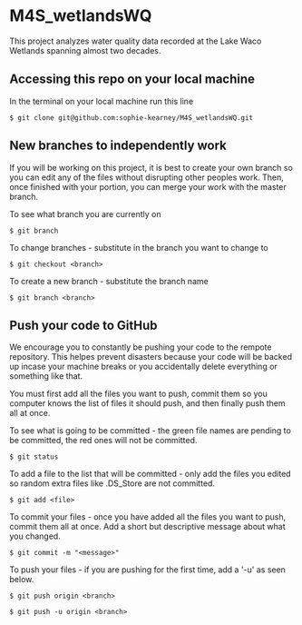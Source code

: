 # M4S_wetlandsWQ

This project analyzes water quality data recorded at the Lake Waco Wetlands spanning almost two decades.

## Accessing this repo on your local machine

In the terminal on your local machine run this line
```
$ git clone git@github.com:sophie-kearney/M4S_wetlandsWQ.git
```

## New branches to independently work

If you will be working on this project, it is best to create your own branch so you can edit any of the files without disrupting other peoples work. Then, once finished with your portion, you can merge your work with the master branch.

To see what branch you are currently on
```
$ git branch
```

To change branches - substitute in the branch you want to change to
```
$ git checkout <branch>
```

To create a new branch - substitute the branch name
```
$ git branch <branch>
```

## Push your code to GitHub

We encourage you to constantly be pushing your code to the rempote repository. This helpes prevent disasters because your code will be backed up incase your machine breaks or you accidentally delete everything or something like that.

You must first add all the files you want to push, commit them so you computer knows the list of files it should push, and then finally push them all at once.

To see what is going to be committed - the green file names are pending to be committed, the red ones will not be committed. 
```
$ git status
```

To add a file to the list that will be committed - only add the files you edited so random extra files like .DS_Store are not committed. 
```
$ git add <file>
```

To commit your files - once you have added all the files you want to push, commit them all at once. Add a short but descriptive message about what you changed.
```
$ git commit -m "<message>"
```

To push your files - if you are pushing for the first time, add a '-u' as seen below.
```
$ git push origin <branch>
```
```
$ git push -u origin <branch>
```

